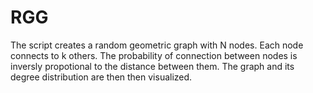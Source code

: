 # RGG
The script creates a random geometric graph with N nodes. Each node connects to k others. The probability of connection between nodes is inversly propotional to the distance between them. The graph and its degree distribution are then then visualized.
